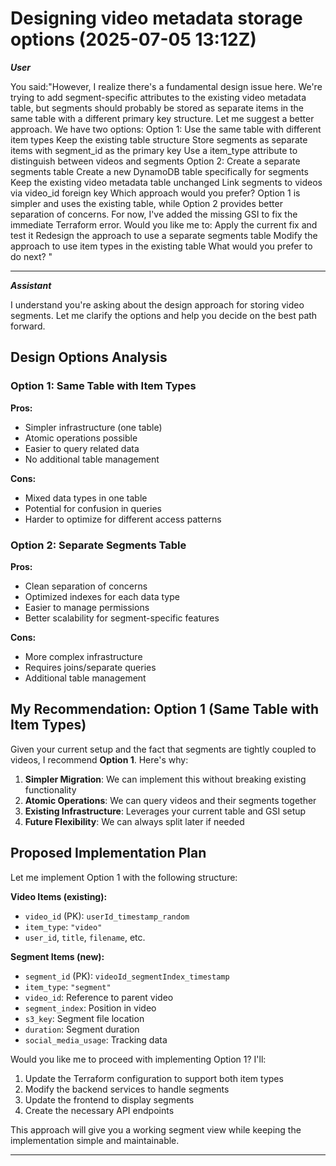 <!-- Generated by SpecStory -->

# Designing video metadata storage options (2025-07-05 13:12Z)

_**User**_

You said:"However, I realize there's a fundamental design issue here. We're trying to add segment-specific attributes to the existing video metadata table, but segments should probably be stored as separate items in the same table with a different primary key structure.
Let me suggest a better approach. We have two options:
Option 1: Use the same table with different item types
Keep the existing table structure
Store segments as separate items with segment_id as the primary key
Use a item_type attribute to distinguish between videos and segments
Option 2: Create a separate segments table
Create a new DynamoDB table specifically for segments
Keep the existing video metadata table unchanged
Link segments to videos via video_id foreign key
Which approach would you prefer? Option 1 is simpler and uses the existing table, while Option 2 provides better separation of concerns.
For now, I've added the missing GSI to fix the immediate Terraform error. Would you like me to:
Apply the current fix and test it
Redesign the approach to use a separate segments table
Modify the approach to use item types in the existing table
What would you prefer to do next?
"

---

_**Assistant**_

I understand you're asking about the design approach for storing video segments. Let me clarify the options and help you decide on the best path forward.

## Design Options Analysis

### Option 1: Same Table with Item Types
**Pros:**
- Simpler infrastructure (one table)
- Atomic operations possible
- Easier to query related data
- No additional table management

**Cons:**
- Mixed data types in one table
- Potential for confusion in queries
- Harder to optimize for different access patterns

### Option 2: Separate Segments Table
**Pros:**
- Clean separation of concerns
- Optimized indexes for each data type
- Easier to manage permissions
- Better scalability for segment-specific features

**Cons:**
- More complex infrastructure
- Requires joins/separate queries
- Additional table management

## My Recommendation: Option 1 (Same Table with Item Types)

Given your current setup and the fact that segments are tightly coupled to videos, I recommend **Option 1**. Here's why:

1. **Simpler Migration**: We can implement this without breaking existing functionality
2. **Atomic Operations**: We can query videos and their segments together
3. **Existing Infrastructure**: Leverages your current table and GSI setup
4. **Future Flexibility**: We can always split later if needed

## Proposed Implementation Plan

Let me implement Option 1 with the following structure:

**Video Items (existing):**
- `video_id` (PK): `userId_timestamp_random`
- `item_type`: `"video"`
- `user_id`, `title`, `filename`, etc.

**Segment Items (new):**
- `segment_id` (PK): `videoId_segmentIndex_timestamp`
- `item_type`: `"segment"`
- `video_id`: Reference to parent video
- `segment_index`: Position in video
- `s3_key`: Segment file location
- `duration`: Segment duration
- `social_media_usage`: Tracking data

Would you like me to proceed with implementing Option 1? I'll:

1. Update the Terraform configuration to support both item types
2. Modify the backend services to handle segments
3. Update the frontend to display segments
4. Create the necessary API endpoints

This approach will give you a working segment view while keeping the implementation simple and maintainable.

---

